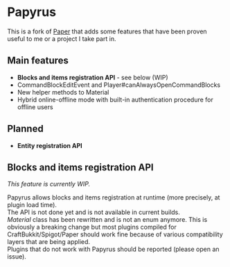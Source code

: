 # Papyrus

This is a fork of [Paper](https://github.com/PaperMC/Paper) that adds some features that have been proven
useful to me or a project I take part in.

## Main features

- **Blocks and items registration API** - see below (WIP)
- CommandBlockEditEvent and Player#canAlwaysOpenCommandBlocks
- New helper methods to Material
- Hybrid online-offline mode with built-in authentication procedure for offline users

## Planned

- **Entity registration API**

## Blocks and items registration API

*This feature is currently WIP.*

Papyrus allows blocks and items registration at runtime (more precisely, at plugin load time).  
The API is not done yet and is not available in current builds.  
*Material* class has been rewritten and is not an enum anymore. This is obviously a breaking change but
most plugins compiled for CraftBukkit/Spigot/Paper should work fine because of various compatibility layers
that are being applied.  
Plugins that do not work with Papyrus should be reported (please open an issue). 
